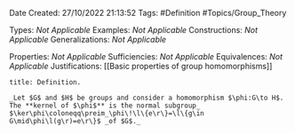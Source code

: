 <div class="topSpace"></div>

Date Created: 27/10/2022 21:13:52
Tags: #Definition #Topics/Group_Theory

Types: _Not Applicable_
Examples: _Not Applicable_
Constructions: _Not Applicable_
Generalizations: _Not Applicable_

Properties: _Not Applicable_
Sufficiencies: _Not Applicable_
Equivalences: _Not Applicable_
Justifications: [[Basic properties of group homomorphisms]]

``` ad-Definition
title: Definition.

_Let $G$ and $H$ be groups and consider a homomorphism $\phi:G\to H$. The **kernel of $\phi$** is the normal subgroup_ $\ker\phi\coloneqq\preim_\phi\!\l\{e\r\}=\l\{g\in G\mid\phi\l(g\r)=e\r\}$ _of $G$._

```
